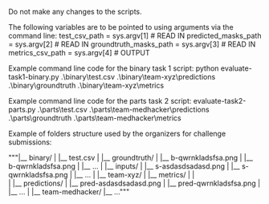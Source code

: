 Do not make any changes to the scripts.

The following variables are to be pointed to using arguments via the command line:
test_csv_path = sys.argv[1] # READ IN
predicted_masks_path = sys.argv[2] # READ IN
groundtruth_masks_path = sys.argv[3] # READ IN
metrics_csv_path = sys.argv[4] # OUTPUT

Example command line code for the binary task 1 script:
python evaluate-task1-binary.py .\binary\test.csv  .\binary\team-xyz\predictions .\binary\groundtruth .\binary\team-xyz\metrics

Example command line code for the parts task 2 script:
evaluate-task2-parts.py .\parts\test.csv  .\parts\team-medhacker\predictions .\parts\groundtruth .\parts\team-medhacker\metrics

Example of folders structure used by the organizers for challenge submissions:

"""|__ binary/
    |
    |__ test.csv
    |
    |__ groundtruth/
    |   |__ b-qwrnkladsfsa.png
    |   |__ b-qwrnkladsfsa.png
    |   |__ ...
    |
    |__ inputs/
    |   |__ s-asdasdsadasd.png
    |   |__ s-qwrnkladsfsa.png
    |   |__ ...
    |
    |__ team-xyz/
    |   |__ metrics/
    |   |   
    |   |__ predictions/
    |       |__ pred-asdasdsadasd.png
    |       |__ pred-qwrnkladsfsa.png
    |       |__ ...
    |
    |__ team-medhacker/
        |__ ..."""